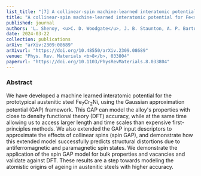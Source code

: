 ```yaml
---
list_title: "[7] A collinear-spin machine-learned interatomic potential for Fe<sub>7</sub>Cr<sub>2</sub>Ni alloy"
title: "A collinear-spin machine-learned interatomic potential for Fe<sub>7</sub>Cr<sub>2</sub>Ni alloy"
published: journal
authors: 'L. Shenoy, <u>C. D. Woodgate</u>, J. B. Staunton, A. P. Bartók, C. S. Becquart, C. Domain, J. R. Kermode'
date: 2024-03-22
collection: publications
arXiv: "arXiv:2309:08689"
arXivurl: "https://doi.org/10.48550/arXiv.2309.08689"
venue: "Phys. Rev. Materials <b>8</b>, 033804"
paperurl: "https://doi.org/10.1103/PhysRevMaterials.8.033804"
---
```


<h3>Abstract</h3>
We have developed a machine learned interatomic potential for the prototypical austenitic steel Fe<sub>7</sub>Cr<sub>2</sub>Ni, using the Gaussian approximation potential (GAP) framework. This GAP can model the alloy's properties with close to density functional theory (DFT) accuracy, while at the same time allowing us to access larger length and time scales than expensive first-principles methods. We also extended the GAP input descriptors to approximate the effects of collinear spins (spin GAP), and demonstrate how this extended model successfully predicts structural distortions due to antiferromagnetic and paramagnetic spin states. We demonstrate the application of the spin GAP model for bulk properties and vacancies and validate against DFT. These results are a step towards modeling the atomistic origins of ageing in austenitic steels with higher accuracy.
